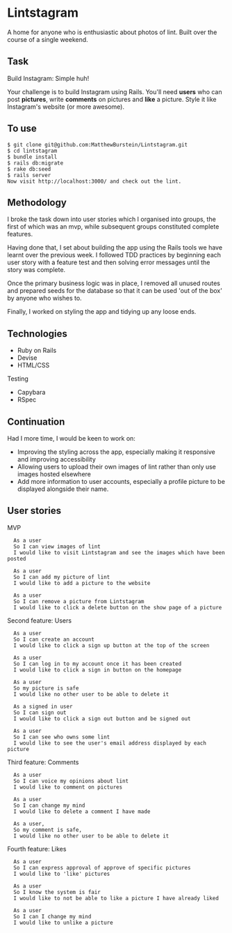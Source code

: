 Lintstagram
===================
A home for anyone who is enthusiastic about photos of lint. Built over the course of a single weekend.

## Task

Build Instagram: Simple huh!

Your challenge is to build Instagram using Rails. You'll need **users** who can post **pictures**, write **comments** on pictures and **like** a picture. Style it like Instagram's website (or more awesome).

## To use

```
$ git clone git@github.com:MatthewBurstein/Lintstagram.git
$ cd lintstagram
$ bundle install
$ rails db:migrate
$ rake db:seed
$ rails server
Now visit http://localhost:3000/ and check out the lint.
```

## Methodology

I broke the task down into user stories which I organised into groups, the first of which was an mvp, while subsequent groups constituted complete features.

Having done that, I set about building the app using the Rails tools we have learnt over the previous week. I followed TDD practices by beginning each user story with a feature test and then solving error messages until the story was complete.

Once the primary business logic was in place, I removed all unused routes and prepared seeds for the database so that it can be used 'out of the box' by anyone who wishes to.

Finally, I worked on styling the app and tidying up any loose ends.

## Technologies
- Ruby on Rails
- Devise
- HTML/CSS

Testing
- Capybara
- RSpec

## Continuation
Had I more time, I would be keen to work on:
- Improving the styling across the app, especially making it responsive and improving accessibility
- Allowing users to upload their own images of lint rather than only use images hosted elsewhere
- Add more information to user accounts, especially a profile picture to be displayed alongside their name.

## User stories

MVP
```
  As a user
  So I can view images of lint
  I would like to visit Lintstagram and see the images which have been posted

  As a user
  So I can add my picture of lint
  I would like to add a picture to the website

  As a user
  So I can remove a picture from Lintstagram
  I would like to click a delete button on the show page of a picture
```

Second feature: Users
```
  As a user
  So I can create an account
  I would like to click a sign up button at the top of the screen

  As a user
  So I can log in to my account once it has been created
  I would like to click a sign in button on the homepage

  As a user
  So my picture is safe
  I would like no other user to be able to delete it

  As a signed in user
  So I can sign out
  I would like to click a sign out button and be signed out

  As a user
  So I can see who owns some lint
  I would like to see the user's email address displayed by each picture
```

Third feature: Comments
```
  As a user
  So I can voice my opinions about lint
  I would like to comment on pictures

  As a user
  So I can change my mind
  I would like to delete a comment I have made

  As a user,
  So my comment is safe,
  I would like no other user to be able to delete it
```

Fourth feature: Likes

```
  As a user
  So I can express approval of approve of specific pictures
  I would like to 'like' pictures

  As a user
  So I know the system is fair
  I would like to not be able to like a picture I have already liked

  As a user
  So I can I change my mind
  I would like to unlike a picture
```
